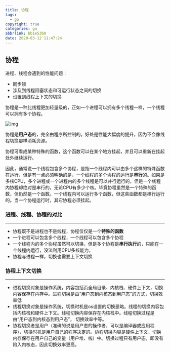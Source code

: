 ```yaml
---
title: 协程
tags:
  - go
copyright: true
categories: go
abbrlink: bb1e53b0
date: 2020-03-12 11:47:24
---
```






## 协程

进程、线程会遇到的性能问题：

- 同步锁
- 涉及到线程阻塞状态和可运行状态之间的切换
- 设置到线程上下文的切换

协程是一种比线程更加轻量级的，正如一个进程可以拥有多个线程一样，一个线程可以拥有多个协程。

![img](https://upload-images.jianshu.io/upload_images/4933701-4a7846c5d7c1290c.png?imageMogr2/auto-orient/strip|imageView2/2/w/646/format/webp)

协程是**用户态**的，完全由程序所控制的。好处是性能大幅度的提升，因为不会像线程切换那样消耗资源。

协程可看成某种特殊的函数，这个函数可以在某个地方挂起，并且可以重新在挂起处外继续运行。

因此，通常说一个线程包含多个协程，是指一个线程内可以由多个这样的特殊函数在运行，但是有一点必须明确的是，一个线程的多个协程的运行是**串行**的。如果是多核CPU，多个进程或一个进程内的多个线程是可以并行运行的，但是一个线程内协程却绝对是串行的，无论CPU有多少个核。毕竟协程虽然是一个特殊的函数，但仍然是一个函数。一个线程内可以运行多个函数，但这些函数都是串行运行的。当一个协程运行时，其它协程必须挂起。



### 进程、线程、协程的对比

---

- 协程既不是进程也不是线程，协程仅仅是一个**特殊的函数**
- 一个进程可以包含多个线程，一个线程可以包含多个协程
- 一个线程内的多个协程虽然可以切换，但是多个协程是**串行执行**的，只能在一个线程内运行，没法利用CPU多核能力。
- 协程与进程一样，切换也需要上下文切换



### 协程上下文切换

---

- 进程切换对象是操作系统，内容包括页全局目录、内核栈、硬件上下文，切换内容保存在内存中。进程切换是由“用户态到内核态到用户态”的方式，切换效率低
- 线程切换对象是操作系统，切换时机是os设置的切换恶略。线程的切换内容包括内核栈和硬件上下文。线程切换内容保存在内核栈中。线程切换过程是由“用户态到内核态到用户态”， 切换效率中等。
- 协程切换者是用户（准确的说是用户态的操作者，可以是编译器或应用程序），切换时机是用户自己的程序决定的。协程切换内容是硬件上下文，切换内存保存在用户自己的变量（用户堆、栈）中。切换过程只有用户态，即没有陷入内核态，因此切换效率更高。

































